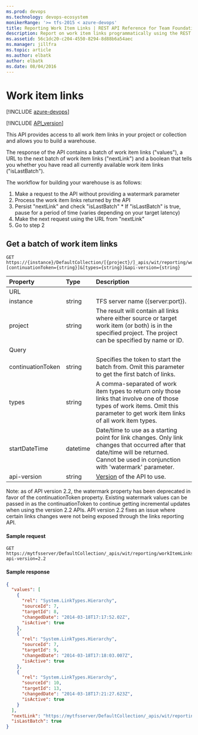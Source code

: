 ```yaml
---
ms.prod: devops
ms.technology: devops-ecosystem
monikerRange: '>= tfs-2015 < azure-devops'
title: Reporting Work Item Links | REST API Reference for Team Foundation Server
description: Report on work item links programmatically using the REST APIs for Team Foundation Server.
ms.assetid: 56c1dc20-c204-4550-8294-8d88b6a54aec
ms.manager: jillfra
ms.topic: article
ms.author: elbatk
author: elbatk
ms.date: 08/04/2016
---
```


# Work item links

[!INCLUDE [azure-devops](../_data/azure-devops-message.md)]

[!INCLUDE [API_version](../_data/version2-2.md)]


This API provides access to all work item links in your project or collection and allows you to build a warehouse.

The response of the API contains a batch of work item links ("values"), a URL to the next batch of work item links ("nextLink") and a boolean that tells you whether you have read all currently available work item links ("isLastBatch").

The workflow for building your warehouse is as follows:
  1. Make a request to the API without providing a watermark parameter
  2. Process the work item links returned by the API
  3. Persist "nextLink" and check "isLastBatch"
    * If "isLastBatch" is true, pause for a period of time (varies depending on your target latency)
  4. Make the next request using the URL from "nextLink"
  5. Go to step 2

## Get a batch of work item links

```no-highlight
GET https://{instance}/DefaultCollection/[{project}/]_apis/wit/reporting/workItemLinks?[continuationToken={string}]&[types={string}]&api-version={string}
```

| Property      | Type     | Description
|:--------------|:---------|:----------------------------
| URL
| instance      | string   | TFS server name ({server:port}).
| project       | string   | The result will contain all links where either source or target work item (or both) is in the specified project. The project can be specified by name or ID.
| Query
| continuationToken     | string   | Specifies the token to start the batch from. Omit this parameter to get the first batch of links.
| types         | string   | A comma-separated of work item types to return only those links that involve one of those types of work items. Omit this parameter to get work item links of all work item types.
| startDateTime | datetime | Date/time to use as a starting point for link changes. Only link changes that occurred after that date/time will be returned. Cannot be used in conjunction with 'watermark' parameter.
| api-version   | string   | [Version](../../concepts/rest-api-versioning.md) of the API to use.

Note: as of API version 2.2, the watermark property has been deprecated in favor of the continuationToken property. Existing watermark values can be passed in as the continuationToken to continue getting incremental updates when using the version 2.2 APIs.
API version 2.2 fixes an issue where certain links changes were not being exposed through the links reporting API.

#### Sample request

```
GET https://mytfsserver/DefaultCollection/_apis/wit/reporting/workItemLinks?api-version=2.2
```

#### Sample response

```json
{
  "values": [
    {
      "rel": "System.LinkTypes.Hierarchy",
      "sourceId": 7,
      "targetId": 8,
      "changedDate": "2014-03-18T17:17:52.02Z",
      "isActive": true
    },
    {
      "rel": "System.LinkTypes.Hierarchy",
      "sourceId": 7,
      "targetId": 9,
      "changedDate": "2014-03-18T17:18:03.007Z",
      "isActive": true
    },
    {
      "rel": "System.LinkTypes.Hierarchy",
      "sourceId": 10,
      "targetId": 13,
      "changedDate": "2014-03-18T17:21:27.623Z",
      "isActive": true
    }
  ],
  "nextLink": "https://mytfsserver/DefaultCollection/_apis/wit/reporting/workItemLinks?continuationToken=6281123&api-version=2.2",
  "isLastBatch": true
}
```
